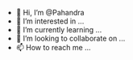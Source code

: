 - 👋 Hi, I’m @Pahandra
- 👀 I’m interested in ...
- 🌱 I’m currently learning ...
- 💞️ I’m looking to collaborate on ...
- 📫 How to reach me ...

<!---
Pahandra/Pahandra is a ✨ special ✨ repository because its `README.md` (this file) appears on your GitHub profile.
You can click the Preview link to take a look at your changes.
--->
